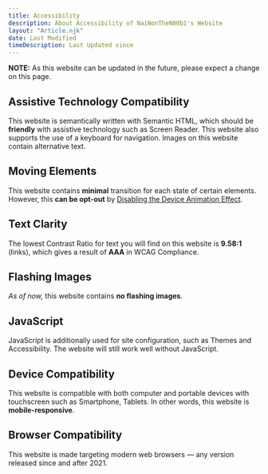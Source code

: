 ```yaml
---
title: Accessibility
description: About Accessibility of NaiNonTheN00b1's Website
layout: "Article.njk"
date: Last Modified
timeDescription: Last Updated since
---
```


**NOTE:** As this website can be updated in the future, please expect a change on this page.

## Assistive Technology Compatibility

This website is semantically written with Semantic HTML, which should be **friendly** with assistive technology such as Screen Reader. This website also supports the use of a keyboard for navigation. Images on this website contain alternative text.

## Moving Elements

This website contains **minimal** transition for each state of certain elements. However, this **can be opt-out** by [Disabling the Device Animation Effect](https://www.wikihow.com/Disable-Animations-in-Windows-10).

## Text Clarity

The lowest Contrast Ratio for text you will find on this website is **9.58:1** (links), which gives a result of **AAA** in WCAG Compliance.

## Flashing Images

*As of now,* this website contains **no flashing images**.

## JavaScript

JavaScript is additionally used for site configuration, such as Themes and Accessibility. The website will still work well without JavaScript.

## Device Compatibility

This website is compatible with both computer and portable devices with touchscreen such as Smartphone, Tablets. In other words, this website is **mobile-responsive**.

## Browser Compatibility

This website is made targeting modern web browsers — any version released since and after 2021.